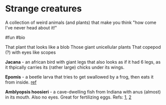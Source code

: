 # Strange creatures
A collection of weird animals (and plants) that make you think "how come I've never head about it!"

#fun #bio

That plant that looks like a blob
Those giant unicellular plants
That copepod (?) with eyes like scopes

**Jacana** - an african bird with giant legs that also looks as if it had 6 legs, as it thpically carries its (rather large) chicks under its wings.

**Epomis** - a beetle larva that tries to get swallowed by a frog, then eats it from inside. [ref](https://www.wired.com/2016/01/absurd-creature-of-the-week-this-toad-isnt-eating-a-bug-the-bug-is-eating-it/)

**Amblyopsis hoosieri** - a cave-dwelling fish from Indiana with anus (almost) in its mouth. Also no eyes. Great for fertilizing eggs. Refs: [1](https://www.vice.com/en_us/article/8qxqwg/this-newly-discovered-fish-has-an-anus-behind-its-head), [2](https://www.vice.com/en_us/article/xd5v84/hoosier-cave-fish-why-its-anus-is-on-its-head)